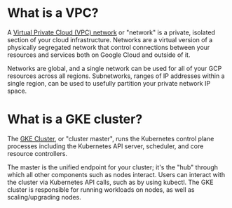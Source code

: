 # What is a VPC?
A [Virtual Private Cloud (VPC) network](https://cloud.google.com/vpc/docs/vpc) or "network" is a private, isolated section of your cloud infrastructure. Networks are a virtual version of a physically segregated network that control connections between your resources and services both on Google Cloud and outside of it.

Networks are global, and a single network can be used for all of your GCP resources across all regions. Subnetworks, ranges of IP addresses within a single region, can be used to usefully partition your private network IP space.

# What is a GKE cluster?
The [GKE Cluster](https://cloud.google.com/kubernetes-engine/docs/concepts/kubernetes-engine-overview), or "cluster master", runs the Kubernetes control plane processes including the Kubernetes API server, scheduler, and core resource controllers.

The master is the unified endpoint for your cluster; it's the "hub" through which all other components such as nodes interact. Users can interact with the cluster via Kubernetes API calls, such as by using kubectl. The GKE cluster is responsible for running workloads on nodes, as well as scaling/upgrading nodes.
